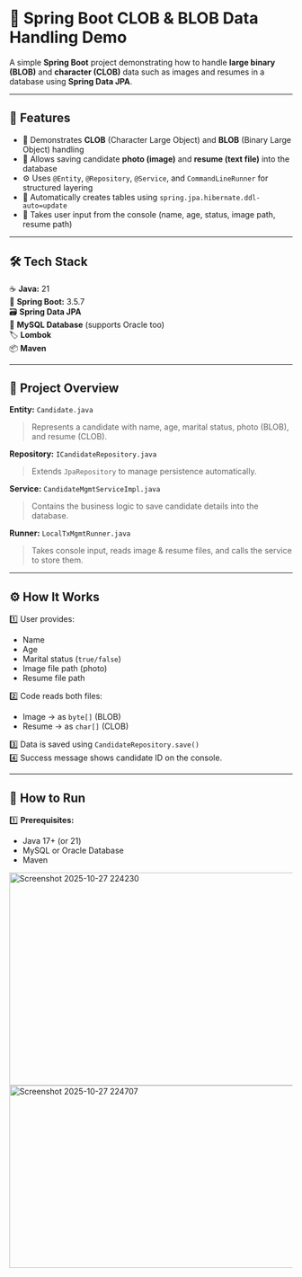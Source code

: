 # 🧾 Spring Boot CLOB & BLOB Data Handling Demo

A simple **Spring Boot** project demonstrating how to handle **large binary (BLOB)** and **character (CLOB)** data such as images and resumes in a database using **Spring Data JPA**.

---

## 🧩 Features

- 🧠 Demonstrates **CLOB** (Character Large Object) and **BLOB** (Binary Large Object) handling  
- 📸 Allows saving candidate **photo (image)** and **resume (text file)** into the database  
- ⚙️ Uses `@Entity`, `@Repository`, `@Service`, and `CommandLineRunner` for structured layering  
- 💾 Automatically creates tables using `spring.jpa.hibernate.ddl-auto=update`  
- 💬 Takes user input from the console (name, age, status, image path, resume path)  

---

## 🛠️ Tech Stack

☕ **Java:** 21  
🚀 **Spring Boot:** 3.5.7  
🗃️ **Spring Data JPA**  
🐬 **MySQL Database** (supports Oracle too)  
🏷️ **Lombok**  
📦 **Maven**

---

## 🧠 Project Overview

**Entity:** `Candidate.java`  
> Represents a candidate with name, age, marital status, photo (BLOB), and resume (CLOB).

**Repository:** `ICandidateRepository.java`  
> Extends `JpaRepository` to manage persistence automatically.

**Service:** `CandidateMgmtServiceImpl.java`  
> Contains the business logic to save candidate details into the database.

**Runner:** `LocalTxMgmtRunner.java`  
> Takes console input, reads image & resume files, and calls the service to store them.

---

## ⚙️ How It Works

1️⃣ User provides:  
- Name  
- Age  
- Marital status (`true/false`)  
- Image file path (photo)  
- Resume file path  

2️⃣ Code reads both files:  
- Image → as `byte[]` (BLOB)  
- Resume → as `char[]` (CLOB)

3️⃣ Data is saved using `CandidateRepository.save()`  
4️⃣ Success message shows candidate ID on the console.

---

## 🚀 How to Run

1️⃣ **Prerequisites:**  
- Java 17+ (or 21)  
- MySQL or Oracle Database  
- Maven  

<img width="943" height="379" alt="Screenshot 2025-10-27 224230" src="https://github.com/user-attachments/assets/1d48d719-38f0-4d7c-ac43-acafde3f7009" />

<img width="1188" height="325" alt="Screenshot 2025-10-27 224707" src="https://github.com/user-attachments/assets/fc54b5e5-1203-4a4e-b220-06669f2a7fb9" />

